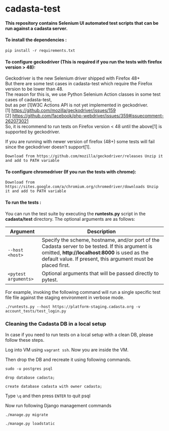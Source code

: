 # cadasta-test

#### This repository contains Selenium UI automated test scripts that can be run against a cadasta server.

#### To install the dependencies :

`pip install -r requirements.txt`

#### To configure geckodriver (This is required if you run the tests with firefox version > 48):

 Geckodriver is the new Selenium driver shipped with Firefox 48+ <br/>
 But there are some test cases in cadasta-test which require the Firefox version to be lower than 48. <br/>
 The reason for this is, we use Python Selenium Action classes in some test cases of cadasta-test, <br/>
 but as per [1]W3C Actions API is not yet implemented in geckodriver. <br/>
 [1] https://github.com/mozilla/geckodriver/issues/159 <br/>
 [2] https://github.com/facebook/php-webdriver/issues/359#issuecomment-262073021 <br/>
 So, it is recommend to run tests on Firefox version < 48 until the above[1] is supported by geckodriver. <br/>

If you are running with newer version of firefox (48+) some tests will fail since the geckodriver doesn't support[1].

`Download from https://github.com/mozilla/geckodriver/releases
Unzip it and add to PATH variable`

#### To configure chromedriver (If you run the tests with chrome):

`Download from https://sites.google.com/a/chromium.org/chromedriver/downloads
Unzip it and add to PATH variable`

#### To run the tests :

You can run the test suite by executing the **runtests.py** script in the
**cadasta/test** directory. The optional arguments are as follows:

| Argument | Description |
| --- | --- |
| `--host <host>` | Specify the scheme, hostname, and/or port of the Cadasta server to be tested. If this argument is omitted, **http://localhost:8000** is used as the default value. If present, this argument must be placed first. |
| `<pytest arguments>` | Optional arguments that will be passed directly to pytest. |

For example, invoking the following command will run a single specific test file
file against the staging environment in verbose mode.

`./runtests.py --host https://platform-staging.cadasta.org -v account_tests/test_login.py`

### Cleaning the Cadasta DB in a local setup

In case if you need to run tests on a local setup with a clean DB, please follow these steps.
 
 Log into VM using `vagrant ssh`. Now you are inside the VM.
 
 Then drop the DB and recreate it using following commands.
 
 `sudo -u postgres psql`
 
 `drop database cadasta;`
 
 `create database cadasta with owner cadasta;`
 
 Type `\q` and then press `ENTER` to quit psql
 
 Now run following Django management commands
 
 `./manage.py migrate`
 
 `./manage.py loadstatic`
